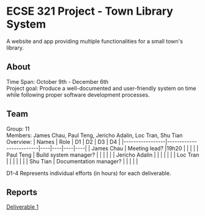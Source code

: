 # ECSE 321 Project - Town Library System

A website and app providing multiple functionalities for a small town's library.

## About

Time Span: October 9th - December 6th \
Project goal: Produce a well-documented and user-friendly system on time while following proper software development processes.

## Team
Group: 11 \
Members: James Chau, Paul Teng, Jericho Adalin, Loc Tran, Shu Tian \
Overview:
| Names           | Role                    | D1 | D2 | D3 | D4 |
|-----------------|-------------------------|----|----|----|----|
| James Chau      | Meeting lead?           |19h20    |    |    |    |
| Paul Teng       | Build system manager?   |    |    |    |    |
| Jericho Adalin  |                         |    |    |    |    |
| Loc Tran        |                         |    |    |    |    |
| Shu Tian        | Documentation manager?  |    |    |    |    |

D1-4 Represents individual efforts (in hours) for each deliverable.

## Reports
[Deliverable 1](https://github.com/McGill-ECSE321-Fall2021/project-group-11/wiki/Deliverable-1)
